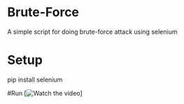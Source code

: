 # Brute-Force
A simple script for doing brute-force attack using selenium
# Setup
pip install selenium

#Run
[![Watch the video](https://github.com/mohammadkamrani/Brute-Force/blob/main/ezgif.com-video-to-gif.gif)]
